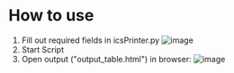 # How to use
1. Fill out required fields in icsPrinter.py
![image](https://github.com/iakkippank/calendarPrinter/assets/49272907/adccba7a-51bd-4830-93cc-bae91b6335e7)
2. Start Script
3. Open output ("output_table.html") in browser:
![image](https://github.com/iakkippank/calendarPrinter/assets/49272907/67fd6ea8-afc1-430d-af18-ba806159022a)
